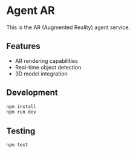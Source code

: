 # Agent AR

This is the AR (Augmented Reality) agent service.

## Features
- AR rendering capabilities
- Real-time object detection
- 3D model integration

## Development
```bash
npm install
npm run dev
```

## Testing
```bash
npm test
```